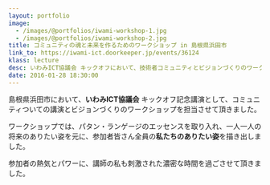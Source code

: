 ```yaml
---
layout: portfolio
image: 
  - /images/@portfolios/iwami-workshop-1.jpg
  - /images/@portfolios/iwami-workshop-2.jpg
title: コミュニティの魂と未来を作るためのワークショップ in 島根県浜田市
link_to: https://iwami-ict.doorkeeper.jp/events/36124
klass: lecture
desc: いわみICT協議会 キックオフにおいて、技術者コミュニティとビジョンづくりのワークショップを担当させて頂きました。
date: 2016-01-28 18:30:00
---
```


島根県浜田市において、**いわみICT協議会** キックオフ記念講演として、コミュニティついての講演とビジョンづくりのワークショップを担当させて頂きました。

ワークショップでは、パタン・ランゲージのエッセンスを取り入れ、一人一人の将来のありたい姿を元に、参加者皆さん全員の**私たちのありたい姿**を描き出しました。

参加者の熱気とパワーに、講師の私も刺激された濃密な時間を過ごさせて頂きました。